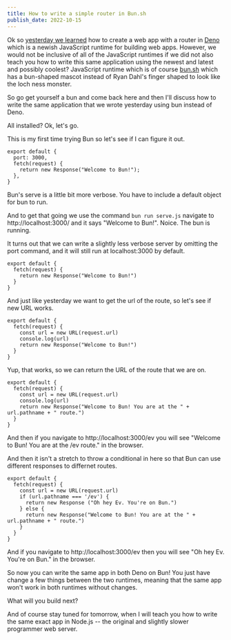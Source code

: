 ```yaml
---
title: How to write a simple router in Bun.sh
publish_date: 2022-10-15
---
```


Ok so [yesterday we learned](./howtobuildasimplerouterindeno) how to create a web app with a router in [Deno](https://deno.land/) which is a newish JavaScript runtime for building web apps. However, we would not be inclusive of all of the JavaScript runtimes if we did not also teach you how to write this same application using the newest and latest and possibly coolest? JavaScript runtime which is of course [bun.sh](https://bun.sh) which has a bun-shaped mascot instead of Ryan Dahl's finger shaped to look like the loch ness monster.

So go get yourself a bun and come back here and then I'll discuss how to write the same application that we wrote yesterday using bun instead of Deno.

All installed? Ok, let's go. 

This is my first time trying Bun so let's see if I can figure it out.

```
export default {
  port: 3000,
  fetch(request) {
    return new Response("Welcome to Bun!");
  },
}
```

Bun's serve is a little bit more verbose. You have to include a default object for bun to run.

And to get that going we use the command `bun run serve.js` navigate to http://localhost:3000/ and it says "Welcome to Bun!". Noice. The bun is running.

It turns out that we can write a slightly less verbose server by omitting the port command, and it will still run at localhost:3000 by default.

```
export default {
  fetch(request) {
    return new Response("Welcome to Bun!")
  }
}
```

And just like yesterday we want to get the url of the route, so let's see if new URL works.

```
export default {
  fetch(request) {
    const url = new URL(request.url)
    console.log(url)
    return new Response("Welcome to Bun!")
  }
}
```

Yup, that works, so we can return the URL of the route that we are on.

```
export default {
  fetch(request) {
    const url = new URL(request.url)
    console.log(url)
    return new Response("Welcome to Bun! You are at the " + url.pathname + " route.")
  }
}
```

And then if you navigate to http://localhost:3000/ev you will see "Welcome to Bun! You are at the /ev route." in the browser.

And then it isn't a stretch to throw a conditional in here so that Bun can use different responses to differnet routes.

```
export default {
  fetch(request) {
    const url = new URL(request.url)
    if (url.pathname === '/ev') {
      return new Response ("Oh hey Ev. You're on Bun.")
    } else {
      return new Response("Welcome to Bun! You are at the " + url.pathname + " route.")
    }
  }
}
```

And if you navigate to http://localhost:3000/ev then you will see "Oh hey Ev. You're on Bun." in the browser.

So now you can write the same app in both Deno on Bun! You just have change a few things between the two runtimes, meaning that the same app won't work in both runtimes without changes.

What will you build next? 

And of course stay tuned for tomorrow, when I will teach you how to write the same exact app in Node.js -- the original and slightly slower programmer web server.
